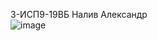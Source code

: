 3-ИСП9-19ВБ Налив Александр
<br/>
![image](https://github.com/Meow99999/Tests/assets/118253920/303974aa-6945-4175-abd2-71f50216379a)

